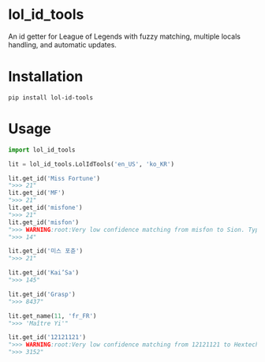 # lol_id_tools
An id getter for League of Legends with fuzzy matching, multiple locals handling, and automatic updates.

# Installation

`pip install lol-id-tools`

# Usage
```python
import lol_id_tools

lit = lol_id_tools.LolIdTools('en_US', 'ko_KR')

lit.get_id('Miss Fortune')
">>> 21"
lit.get_id('MF')
">>> 21"
lit.get_id('misfone')
">>> 21"
lit.get_id('misfon')
">>> WARNING:root:Very low confidence matching from misfon to Sion. Type: champion, Locale: fr_FR"
">>> 14"

lit.get_id('미스 포츈')
">>> 21"

lit.get_id('Kai’Sa')
">>> 145"

lit.get_id('Grasp')
">>> 8437"

lit.get_name(11, 'fr_FR')
">>> 'Maître Yi'"

lit.get_id('12121121')
">>> WARNING:root:Very low confidence matching from 12121121 to Hextech Protobelt-01. Type: item, Locale: en_US, Ratio 11"
">>> 3152"
```
